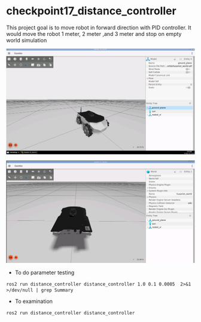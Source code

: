 # checkpoint17_distance_controller

This project goal is to move robot in forward direction with PID controller. It would move the robot 1 meter, 2 meter ,and 3 meter and stop on empty world simulation

![alt text](rosbot-xl-sim.png)

![alt text](emptyworld.png)


- To do parameter testing
```
ros2 run distance_controller distance_controller 1.0 0.1 0.0005  2>&1 >/dev/null | grep Summary
```
- To examination 
```
ros2 run distance_controller distance_controller
```